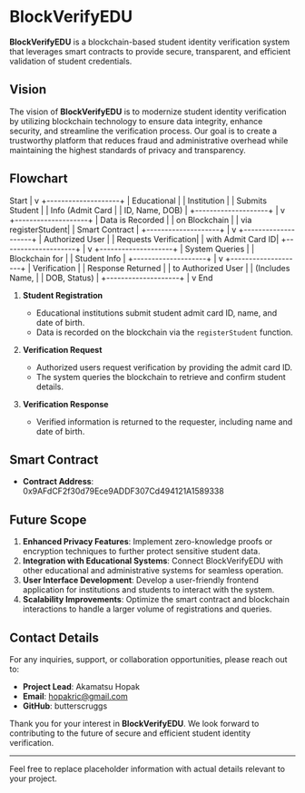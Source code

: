 # **BlockVerifyEDU**

**BlockVerifyEDU** is a blockchain-based student identity verification system that leverages smart contracts to provide secure, transparent, and efficient validation of student credentials.

## **Vision**

The vision of **BlockVerifyEDU** is to modernize student identity verification by utilizing blockchain technology to ensure data integrity, enhance security, and streamline the verification process. Our goal is to create a trustworthy platform that reduces fraud and administrative overhead while maintaining the highest standards of privacy and transparency.

## **Flowchart**

Start
 |
 v
+--------------------+
| Educational        |
| Institution        |
| Submits Student    |
| Info (Admit Card   |
| ID, Name, DOB)     |
+--------------------+
          |
          v
+--------------------+
| Data is Recorded   |
| on Blockchain      |
| via registerStudent|
| Smart Contract     |
+--------------------+
          |
          v
+--------------------+
| Authorized User    |
| Requests Verification|
| with Admit Card ID|
+--------------------+
          |
          v
+--------------------+
| System Queries     |
| Blockchain for     |
| Student Info       |
+--------------------+
          |
          v
+--------------------+
| Verification       |
| Response Returned  |
| to Authorized User |
| (Includes Name,    |
| DOB, Status)       |
+--------------------+
          |
          v
         End


1. **Student Registration**
   - Educational institutions submit student admit card ID, name, and date of birth.
   - Data is recorded on the blockchain via the `registerStudent` function.

2. **Verification Request**
   - Authorized users request verification by providing the admit card ID.
   - The system queries the blockchain to retrieve and confirm student details.

3. **Verification Response**
   - Verified information is returned to the requester, including name and date of birth.

## **Smart Contract**

- **Contract Address**: 0x9AFdCF2f30d79Ece9ADDF307Cd494121A1589338

## **Future Scope**

1. **Enhanced Privacy Features**: Implement zero-knowledge proofs or encryption techniques to further protect sensitive student data.
2. **Integration with Educational Systems**: Connect BlockVerifyEDU with other educational and administrative systems for seamless operation.
3. **User Interface Development**: Develop a user-friendly frontend application for institutions and students to interact with the system.
4. **Scalability Improvements**: Optimize the smart contract and blockchain interactions to handle a larger volume of registrations and queries.

## **Contact Details**

For any inquiries, support, or collaboration opportunities, please reach out to:

- **Project Lead**: Akamatsu Hopak
- **Email**: hopakric@gmail.com
- **GitHub**: butterscruggs

Thank you for your interest in **BlockVerifyEDU**. We look forward to contributing to the future of secure and efficient student identity verification.

---

Feel free to replace placeholder information with actual details relevant to your project.
